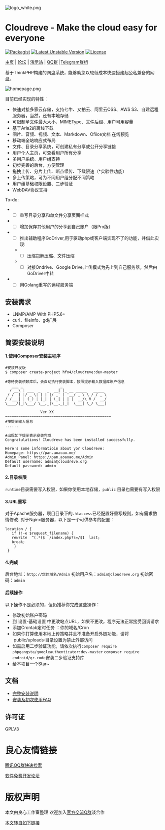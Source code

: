 ![logo_white.png](https://raw.githubusercontent.com/HFO4/Cloudreve/master/static/img/logo_white.png)

Cloudreve - Make the cloud easy for everyone
=========================
[![Packagist](https://img.shields.io/packagist/v/HFO4/Cloudreve.svg)](https://packagist.org/packages/hfo4/cloudreve)
[![Latest Unstable Version](https://poser.pugx.org/hfo4/cloudreve/v/unstable)](https://packagist.org/packages/hfo4/cloudreve)
[![License](https://poser.pugx.org/hfo4/cloudreve/license)](https://packagist.org/packages/hfo4/cloudreve)

[主页](http://u.720life.cn/g/a3fa9a4580abf6698946d084ad0e9d3610c8bb2896380ec5d35fd47360c3c242) | [论坛](http://u.720life.cn/g/15c83f01d8fe4e45aefd09338d27da295727cc1bf00f0009bef0ba3b66eb9260) | [演示站](http://u.720life.cn/g/905cbac40c7500a167ad70e477c7306da9a6ab7f17f6c52303d12512b28b7161) | [QQ群](http://u.720life.cn/g/55fcd4cfb32e35fc063cde71dfc8708fdc3cae8d0d1ba3cc6063c482df3b9a7252435feece0ce7c359e8243f0198dc70) |[Telegram群组](http://u.720life.cn/g/54145d0471d91890860f7f8463c0304644f9d75c3b291418d20e52fee2f1eeccb4fc23c9c59a5aa466923174712057d9)

基于ThinkPHP构建的网盘系统，能够助您以较低成本快速搭建起公私兼备的网盘。

![homepage.png](https://download.aoaoao.me/homepage-linux.png)

目前已经实现的特性：

* 快速对接多家云存储，支持七牛、又拍云、阿里云OSS、AWS S3、自建远程服务器，当然，还有本地存储
* 可限制单文件最大大小、MIMEType、文件后缀、用户可用容量
* 基于Aria2的离线下载
* 图片、音频、视频、文本、Markdown、Ofiice文档 在线预览
* 移动端全站响应式布局
* 文件、目录分享系统，可创建私有分享或公开分享链接
* 用户个人主页，可查看用户所有分享
* 多用户系统、用户组支持
* 初步完善的后台，方便管理
* 拖拽上传、分片上传、断点续传、下载限速（*实验性功能）
* 多上传策略，可为不同用户组分配不同策略
* 用户组基础权限设置、二步验证
* WebDAV协议支持

To-do:

* - [ ] 重写目录分享和单文件分享页面样式
* - [ ] 增加保存其他用户的分享到自己账户（限Pro版）
* - [ ] 推出辅助程序GoDriver,用于驱动php或客户端实现不了的功能，并借此实现:
   * - [ ] 压缩包解压缩、文件压缩
   * - [ ] 对接Ondrive、Google Drive,上传模式为先上到自己服务器，然后由GoDriver中转
* - [ ] 用Golang重写的远程服务端

安装需求
------------
* LNMP/AMP With PHP5.6+
* curl、fileinfo、gd扩展
* Composer

简要安装说明
------------

#### 1.使用Composer安装主程序
```
#安装开发版
$ composer create-project hfo4/cloudreve:dev-master
```

```
#等待安装依赖库后，会自动执行安装脚本，按照提示输入数据库账户信息
   ___ _                 _                    
  / __\ | ___  _   _  __| |_ __ _____   _____ 
 / /  | |/ _ \| | | |/ _` | '__/ _ \ \ / / _ \
/ /___| | (_) | |_| | (_| | | |  __/\ V /  __/
\____/|_|\___/ \__,_|\__,_|_|  \___| \_/ \___|
        
                Ver XX
================================================
#按提示输入信息
......
```

```
#出现如下提示表示安装完成
Congratulations! Cloudreve has been installed successfully.

Here's some informatioin about yor Cloudreve:
Homepage: https://pan.aoaoao.me/
Admin Panel: https://pan.aoaoao.me/Admin
Default username: admin@cloudreve.org
Default password: admin
```

#### 2.目录权限
`runtime`目录需要写入权限，如果你使用本地存储，`public` 目录也需要有写入权限

#### 3.URL重写
对于Apache服务器，项目目录下的`.htaccess`已经配置好重写规则，如有需求酌情修改.
对于Nginx服务器，以下是一个可供参考的配置：
```
location / {
   if (!-e $request_filename) {
   rewrite  ^(.*)$  /index.php?s=/$1  last;
   break;
    }
 }
```

#### 4.完成
后台地址：`http://您的域名/Admin` 初始用户名：`admin@cloudreve.org` 初始密码：`admin`
#### 后续操作
以下操作不是必须的，但仍推荐你完成这些操作：
* 修改初始账户密码
* 到 设置-基础设置 中更改站点URL，如果不更改，程序无法正常接受回调请求
* 添加Crontab定时任务 ：你的域名/Cron
* 如果你打算使用本地上传策略并且不准备开启外链功能，请将·public/uploads·目录设置为禁止外部访问
* 如需启用二步验证功能，请依次执行`composer require phpgangsta/googleauthenticator:dev-master` `composer require endroid/qr-code`安装二步验证支持库
* 给本项目一个Star~

文档
------------
* [完整安装说明](http://u.720life.cn/g/54145d0471d91890860f7f8463c0304644f9d75c3b291418d20e52fee2f1eecc547b9caa9ca53be8055305be6795a0d2055895caa0414ca6243a40b896d8c61ac0199bda20a39aa310e08de5f4e6edf6)
* [安装及初次使用FAQ](http://u.720life.cn/g/54145d0471d91890860f7f8463c0304644f9d75c3b291418d20e52fee2f1eecc547b9caa9ca53be8055305be6795a0d289f7d1959577782ea1f32d93603ab1419f50764faaee0662ae8188d626aeec1146e87a41f96c4559fdd7e3228302b00c2992c3f4031655e181a52a514aa87077)

许可证
------------
GPLV3



 # 良心友情链接

[腾讯QQ群快速检索](http://u.720life.cn/s/8cf73f7c)

[软件免费开发论坛](http://u.720life.cn/s/bbb01dc0)

# 版权声明 

本文由良心工作室整理 欢迎加入[官方交流Q群](https://u.720life.cn/s/f2316816)谈合作

[本文转自如下链接](http://u.720life.cn/g/2e71d0f0a5c601172267ba20d3a43c6ee873e8129dcebea8dafbc5c4640bf1cffbef3c6fd71c7eca54264cef6dd2b3488e1c3eb4d15565903113fb96ad7928a6)
